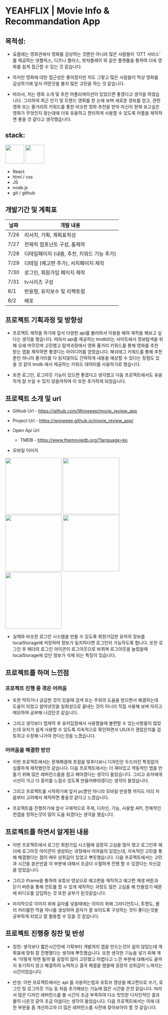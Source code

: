 # YEAHFLIX | Movie Info & Recommandation App

## 목적성:

- 요즘에는 영화관에서 영화를 감상하는 것뿐만 아니라 많은 사람들이 'OTT 서비스' 를 제공하는 넷플릭스, 디즈니 플러스, 왓챠플레이 와 같은 플랫폼을 통하여 더욱 영화를 쉽게 접근할 수 있는 것 같습니다.

- 하지만 영화에 대한 접근성은 좋아졌지만 저도 그렇고 많은 사람들이 막상 영화를 감상하기에 앞서 어떤것을 볼지 많은 고민을 하는 것 같습니다.

- 따라서, 저는 영화 소개 및 추천 어플리케이션이 있었으면 좋겠다고 생각을 하였습니다. 그리하여 최근 인기 및 트렌드 영화를 한 눈에 보며 새로운 정보를 얻고, 관련 영화 또는 줄거리의 키워드를 통한 비슷한 영화 추천을 받아 자신이 현재 보고싶은 영화가 무엇인지 찾는데에 더욱 유용하고 편리하게 사용할 수 있도록 어플을 제작하면 좋을 것 같다고 생각했습니다.

## stack:

<div display="flex">
  <img src="https://upload.wikimedia.org/wikipedia/commons/thumb/9/99/Unofficial_JavaScript_logo_2.svg/800px-Unofficial_JavaScript_logo_2.svg.png" width="60px" />
  <img src="https://encrypted-tbn0.gstatic.com/images?q=tbn:ANd9GcSg1MndL-Xp1JcnqaB0YOqTp6zDjrwYyGKsPA&s" width="60px" /> 
</div>

- React
- html / css
- JS
- node.js
- git / github

## 개발기간 및 계획표

| 날짜 | 개발 내용                                   |
| ---- | ------------------------------------------- |
| 7/26 | 리서치, 기획, 계획표작성                    |
| 7/27 | 전체적 컴포넌트 구성, 홈제작                |
| 7/28 | 디테일페이지 (내용, 추천, 키워드 기능 추가) |
| 7/29 | 디테일 (예고편 추가), 서치페이지 제작       |
| 7/30 | 로그인, 회원가입 페이지 제작                |
| 7/31 | tv시리즈 구성                               |
| 8/1  | 반응형, 유지보수 및 리팩토링                |
| 8/2  | 배포                                        |

## 프로젝트 기획과정 및 방향성

- 프로젝트 제작을 하기에 앞서 다양한 api를 불러와서 이용을 해여 제작을 해보고 싶다는 생각을 했습니다. 따라서 api를 제공하는 tmdb라는 사이트에서 정보탐색을 위해 오래 머무르며 고민했고 탐색과정에서 영화 줄거리 키워드를 통해 영화를 추천 받는 앱을 제작하면 좋겠다는 아이디어를 얻었습니다. 해쉬태그 키워드를 통해 추천 뿐만 아니라 줄거리를 다 읽지않아도 간략하게 내용을 예상할 수 있다는 장점도 있을 것 같아 tmdb 에서 제공하는 키워드 데이터를 사용하기로 했습니다.

- 또한 로그인, 로그아웃 기능이 있으면 좋겠다고 생각했고 다음 프로젝트에서도 유용하게 잘 쓰일 수 있지 않을까하여 이 또한 추가하게 되었습니다.

## 프로젝트 소개 및 url

- Github Url - https://github.com/Woneeee/movie_review_app
- Project Url - https://woneeee.github.io/movie_review_app/

- Open Api Url

  - TMDB - https://www.themoviedb.org/?language=ko

- 모바일 이미지

<div display="flex" >
  <img src="./src/mo_app/Main.png" width="180px"  />
  <img src="./src/mo_app/Detail.png" width="180px"  />
  <img src="./src/mo_app/Keyword.png" width="180px"  />
  <img src="./src/mo_app/Search.png" width="180px"  />
  <img src="./src/mo_app/Login.png" width="180px"  />
</div>

- 실제와 비슷한 로그인 시스템을 만들 수 있도록 회원가입한 유저의 정보를 localStorage에 저장하여 정보가 일치하다면 로그인이 가능하도록 합니다. 또한 로그인 후 헤더의 로그인 아이콘이 로그아웃으로 바뀌며 로그아웃을 눌렀을때 localStorage에 있던 정보가 삭제 되는 특징이 있습니다.

## 프로젝트를 하며 느낀점

### 프로젝트 진행 중 겪은 어려움

- 또한 막히거나 궁금한 것이 있을때 검색 또는 주위의 도움을 받으면서 해결하는데 도움이 되었고 알아낸것을 일회성으로 끝내는 것이 아니라 직접 사용해 보며 익히고 메모하며 공부해 나갔던것 같습니다.

- 그리고 생각보다 앱제작 후 유저입장에서 사용했을때 불편할 수 있는사항들이 많았는데 유저가 쉽게 사용할 수 있도록 지속적으로 확인하면서 UIUX가 괜찮은지를 검토하고 수정해 나가야 한다는것을 느꼈습니다.

### 어려움을 해결한 방안

- 이번 프로젝트에서는 문제해결에 초점을 맞추다보니 디자인은 두드러진 특징없이 심플하게 제작했던것 같습니다. 다음 프로젝트에서는 더 재미있고 역동적인 앱을 만들기 위해 많은 레퍼런스들을 참고 해야겠다는 생각이 들었습니다. 그리고 유저에게 시선이 가고 더 흥미를 느낄수 있도록 만들어봐야겠다는 생각이 들었습니다.

- 그리고 프로젝트를 시작하기에 앞서 pc뿐만 아니라 모바일 반응형 까지도 미리 처음부터 고려해서 제작하면 좋을것 같다고 느꼈습니다.

- 프로젝트를 진행하기에 앞서 구체적으로 주제, 디자인, 기능, 사용할 API, 전체적인 컨셉을 정하는것이 많이 도움 되겠다는 생각을 했습니다.

## 프로젝트를 하면서 알게된 내용

- 이번 프로젝트에서 로그인 회원가입 시스템에 굉장히 고심을 많이 했고 로그인후 헤더에 로그아웃 아이콘이 생성되는 과정에서 어려움이 있었는데, 지속적인 고민을 통해 해결했다는 점이 매우 성취감이 있었고 뿌듯했습니다. 다음 프로젝트에서는 고민과 시간을 쏟은만큼 이 부분에 대해서 조금더 수월하게 진행 할 수 있겠다는 자신감을 얻었습니다.

- 그리고 iframe을 통하여 유튜브 영상으로 예고편을 제작하고 예고편 재생 버튼과 닫기 버튼을 통해 컨트롤 할 수 있게 제작하는 과정도 많은 고심을 해 만들었기 때문에 비디오를 삽입하는 것 또한 공부가 된것같습니다.

- 마지막으로 이미지 위에 글자를 넣을때에는 이미지 위에 그라디언트나, 투명도, 블러 처리를한 막을 하나를 생성하여 글자가 잘 보이도록 구성하는 것이 좋다는것을 공부하게 되었고 잘 활용할 수 있을 것 같습니다.

## 프로젝트 진행중 칭찬 및 반성

- 칭찬: 생각보다 짧은시간안에 기획부터 개발까지 앱을 만드는것이 쉽지 않았는데 계획표에 맞춰 잘 진행했다는 생각에 뿌듯했습니다. 또한 생각한 기능을 넣기 위해 계속 '이렇게 하면 될까'를 굉장히 많이 고민했고 어렵다고 느낀 부분에 대해서도 끝까지 포기하지 않고 해결하려 노력하고 결국 해결을 했을때 굉장히 성취감이 느껴지는 시간이었습니다.

- 반성: 이번 프로젝트에서는 api 를 사용하는법과 유튜브 영상을 예고편으로 쓰기, 로그인 및 로그아웃 기능 등 처음 추가해보는 기능에 많은 시간을 쓴것 같습니다. 따라서 많은 디자인 레퍼런스를 볼 시간이 조금 부족하여 다소 밋밋한 디자인적인 결과물이 나온것 같아 조금 아쉽다는 생각이 들었습니다. 다음 프로젝트에서는 이에 대한 부분을 좀 개선하고자 더 많은 레퍼런스를 사전에 찾아보아야 할 것 같습니다.
